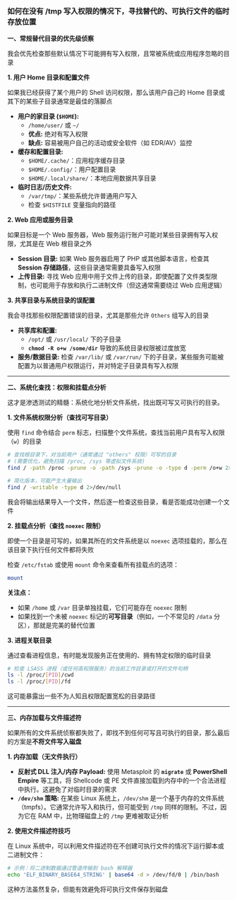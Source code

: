 ### 如何在没有 /tmp 写入权限的情况下，寻找替代的、可执行文件的临时存放位置

**一、常规替代目录的优先级侦察**

我会优先检查那些默认情况下可能拥有写入权限，且常被系统或应用程序忽略的目录

**1. 用户 Home 目录和配置文件**

如果我已经获得了某个用户的 Shell 访问权限，那么该用户自己的 Home 目录或其下的某些子目录通常是最佳的落脚点

- **用户的家目录 (`$HOME`):**
  - `/home/user/` 或 `~/`
  - **优点:** 绝对有写入权限
  - **缺点:** 容易被用户自己的活动或安全软件（如 EDR/AV）监控
- **缓存和配置目录:**
  - `$HOME/.cache/`：应用程序缓存目录
  - `$HOME/.config/`：用户配置目录
  - `$HOME/.local/share/`：本地应用数据共享目录
- **临时日志/历史文件:**
  - `/var/tmp/`：某些系统允许普通用户写入
  - 检查 `$HISTFILE` 变量指向的路径

**2. Web 应用或服务目录**

如果目标是一个 Web 服务器，Web 服务运行账户可能对某些目录拥有写入权限，尤其是在 Web 根目录之外

- **Session 目录:** 如果 Web 服务器启用了 PHP 或其他脚本语言，检查其 **Session 存储路径**，这些目录通常需要具备写入权限
- **上传目录:** 寻找 Web 应用中用于文件上传的目录，即使配置了文件类型限制，也可能用于存放和执行二进制文件（但这通常需要绕过 Web 应用逻辑）

**3. 共享目录与系统目录的误配置**

我会寻找那些权限配置错误的目录，尤其是那些允许 `Others` 组写入的目录

- **共享库和配置:**
  - `/opt/` 或 `/usr/local/` 下的子目录
  - **`chmod -R o+w /some/dir`** 导致的系统目录权限被过度放宽
- **服务/数据目录:** 检查 `/var/lib/` 或 `/var/run/` 下的子目录，某些服务可能被配置为以普通用户权限运行，并对特定子目录具有写入权限

****

**二、系统化查找：权限和挂载点分析**

这才是渗透测试的精髓：系统化地分析文件系统，找出既可写又可执行的目录。

**1. 文件系统权限分析（查找可写目录）**

使用 `find` 命令结合 `perm` 标志，扫描整个文件系统，查找当前用户具有写入权限（`w`）的目录

```bash
# 查找根目录下，对当前用户（通常通过 "others" 权限）可写的目录
# (需要优化，避免扫描 /proc, /sys 等虚拟文件系统)
find / -path /proc -prune -o -path /sys -prune -o -type d -perm /o+w 2>/dev/null 

# 简化版本，可能产生大量输出
find / -writable -type d 2>/dev/null
```

我会将输出结果导入一个文件，然后逐一检查这些目录，看是否能成功创建一个文件

**2. 挂载点分析（查找 `noexec` 限制）**

即使一个目录是可写的，如果其所在的文件系统是以 `noexec` 选项挂载的，那么在该目录下执行任何文件都将失败

检查 `/etc/fstab` 或使用 `mount` 命令来查看所有挂载点的选项：

```bash
mount
```

**关注点：**

- 如果 `/home` 或 `/var` 目录单独挂载，它们可能存在 `noexec` 限制
- 如果找到一个未被 `noexec` 标记的**可写目录**（例如，一个不常见的 `/data` 分区），那就是完美的替代位置

**3. 进程关联目录**

通过查看进程信息，有时能发现服务正在使用的、拥有特定权限的临时目录

```bash
# 检查 LSASS 进程（或任何高权限服务）的当前工作目录或打开的文件句柄
ls -l /proc/[PID]/cwd
ls -l /proc/[PID]/fd
```

这可能暴露出一些不为人知且权限配置宽松的目录路径

****

**三、内存加载与文件描述符**

如果所有的文件系统侦察都失败了，即找不到任何可写且可执行的目录，那么最后的方案是**不将文件写入磁盘**

**1. 内存加载（无文件执行）**

- **反射式 DLL 注入/内存 Payload:** 使用 Metasploit 的 **`migrate`** 或 **PowerShell Empire** 等工具，将 Shellcode 或 PE 文件直接加载到内存中的一个合法进程中执行。这避免了对临时目录的需求
- **`/dev/shm` 策略:** 在某些 Linux 系统上，`/dev/shm` 是一个基于内存的文件系统（tmpfs）。它通常允许写入和执行，但可能受到 `/tmp` 同样的限制。不过，因为它在 RAM 中，比物理磁盘上的 `/tmp` 更难被取证分析

**2. 使用文件描述符技巧**

在 Linux 系统中，可以利用文件描述符在不创建可执行文件的情况下运行脚本或二进制文件：

```bash
# 示例：将二进制数据通过管道传输到 bash 解释器
echo 'ELF_BINARY_BASE64_STRING' | base64 -d > /dev/fd/0 | /bin/bash
```

这种方法虽然复杂，但能有效避免将可执行文件保存到磁盘